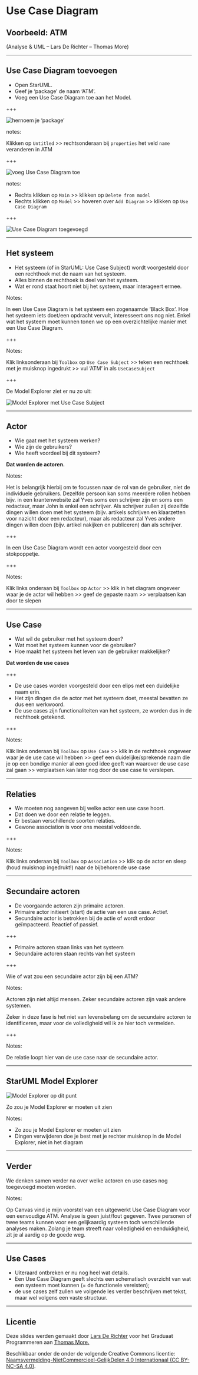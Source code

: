 # Use Case Diagram

## Voorbeeld: ATM

(Analyse & UML – Lars De Richter – Thomas More)

---

## Use Case Diagram toevoegen

- Open StarUML. <!-- .element class="fragment" -->
- Geef je ‘package’ de naam ‘ATM’. <!-- .element class="fragment" -->
- Voeg een Use Case Diagram toe aan het Model. <!-- .element class="fragment" -->

+++

![hernoem je ‘package’](images/use-case-diagram-01.png)

notes:

Klikken op `Untitled` >> rechtsonderaan bij `properties` het veld `name` veranderen in ATM

+++

![voeg Use Case Diagram toe](images/use-case-diagram-02.png)

notes:

- Rechts klikken op `Main` >> klikken op `Delete from model`
- Rechts klikken op `Model` >> hoveren over `Add Diagram` >> klikken op `Use Case Diagram`

+++

![Use Case Diagram toegevoegd](images/use-case-diagram-03.png)

---

## Het systeem

- Het systeem (of in StarUML: Use Case Subject) wordt voorgesteld door een rechthoek met de naam van het systeem. <!-- .element class="fragment" -->
- Alles binnen de rechthoek is deel van het systeem. <!-- .element class="fragment" -->
- Wat er rond staat hoort niet bij het systeem, maar interageert ermee. <!-- .element class="fragment" -->

Notes:

In een Use Case Diagram is het systeem een zogenaamde ‘Black Box’. Hoe het systeem iets doet/een opdracht vervult, interesseert ons nog niet. Enkel wat het systeem moet kunnen tonen we op een overzichtelijke manier met een Use Case Diagram.

+++

<!-- .slide: data-background-image="images/use-case-diagram-04.png" data-background-size="contain" -->

Notes:

Klik linksonderaan bij `Toolbox` op `Use Case Subject` >> teken een rechthoek met je muisknop ingedrukt >> vul ‘ATM’ in als `UseCaseSubject`

+++

De Model Explorer ziet er nu zo uit:

![Model Explorer met Use Case Subject](images/use-case-diagram-05.png)

---

## Actor

- Wie gaat met het systeem werken? <!-- .element class="fragment" -->
- Wie zijn de gebruikers? <!-- .element class="fragment" -->
- Wie heeft voordeel bij dit systeem? <!-- .element class="fragment" -->

**Dat worden de actoren.** <!-- .element: class="fragment" -->

Notes:

Het is belangrijk hierbij om te focussen naar de rol van de gebruiker, niet de individuele gebruikers. Dezelfde persoon kan soms meerdere rollen hebben bijv. in een krantenwebsite zal Yves soms een schrijver zijn en soms een redacteur, maar John is enkel een schrijver. Als schrijver zullen zij dezelfde dingen willen doen met het systeem (bijv. artikels schrijven en klaarzetten voor nazicht door een redacteur), maar als redacteur zal Yves andere dingen willen doen (bijv. artikel nakijken en publiceren) dan als schrijver.

+++

In een Use Case Diagram wordt een actor voorgesteld door een stokpoppetje.

+++

<!-- .slide: data-background-image="images/use-case-diagram-06.png" data-background-size="contain" -->

Notes:

Klik links onderaan bij `Toolbox` op `Actor` >> klik in het diagram ongeveer waar je de actor wil hebben >> geef de gepaste naam >> verplaatsen kan door te slepen

---

## Use Case

- Wat wil de gebruiker met het systeem doen? <!-- .element class="fragment" -->
- Wat moet het systeem kunnen voor de gebruiker? <!-- .element class="fragment" -->
- Hoe maakt het systeem het leven van de gebruiker makkelijker? <!-- .element class="fragment" -->

**Dat worden de use cases** <!-- .element class="fragment" -->

+++

- De use cases worden voorgesteld door een elips met een duidelijke naam erin. <!-- .element class="fragment" -->
- Het zijn dingen die de actor met het systeem doet, meestal bevatten ze dus een werkwoord. <!-- .element class="fragment" -->
- De use cases zijn functionaliteiten van het systeem, ze worden dus in de rechthoek getekend. <!-- .element class="fragment" -->

+++

<!-- .slide: data-background-image="images/use-case-diagram-07.png" data-background-size="contain" -->

Notes:

Klik links onderaan bij `Toolbox` op `Use Case` >> klik in de rechthoek ongeveer waar je de use case wil hebben >> geef een duidelijke/sprekende naam die je op een bondige manier al een goed idee geeft van waarover de use case zal gaan >> verplaatsen kan later nog door de use case te verslepen.

---

## Relaties

- We moeten nog aangeven bij welke actor een use case hoort. <!-- .element class="fragment" -->
- Dat doen we door een relatie te leggen. <!-- .element class="fragment" -->
- Er bestaan verschillende soorten relaties. <!-- .element class="fragment" -->
- Gewone association is voor ons meestal voldoende. <!-- .element class="fragment" -->

+++

<!-- .slide: data-background-image="images/use-case-diagram-08.png" data-background-size="contain" -->

Notes:

Klik links onderaan bij `Toolbox` op `Association` >> klik op de actor en sleep (houd muisknop ingedrukt!) naar de bijbehorende use case

---

## Secundaire actoren

- De voorgaande actoren zijn primaire actoren. <!-- .element class="fragment" -->
- Primaire actor initieert (start) de actie van een use case. Actief. <!-- .element class="fragment" -->
- Secundaire actor is betrokken bij de actie of wordt erdoor geïmpacteerd. Reactief of passief. <!-- .element class="fragment" -->

+++

- Primaire actoren staan links van het systeem
- Secundaire actoren staan rechts van het systeem

+++

Wie of wat zou een secundaire actor zijn bij een ATM?

Notes:

Actoren zijn niet altijd mensen. Zeker secundaire actoren zijn vaak andere systemen.

Zeker in deze fase is het niet van levensbelang om de secundaire actoren te identificeren, maar voor de volledigheid wil ik ze hier toch vermelden.

+++

<!-- .slide: data-background-image="images/use-case-diagram-09.png" data-background-size="contain" -->

Notes:

De relatie loopt hier van de use case naar de secundaire actor.

---

## StarUML Model Explorer

![Model Explorer op dit punt](images/use-case-diagram-10.png)

Zo zou je Model Explorer er moeten uit zien

Notes:

- Zo zou je Model Explorer er moeten uit zien
- Dingen verwijderen doe je best met je rechter muisknop in de Model Explorer, niet in het diagram

---

## Verder

We denken samen verder na over welke actoren en use cases nog toegevoegd moeten worden. <!-- .element class="fragment" -->

Notes:

Op Canvas vind je mijn voorstel van een uitgewerkt Use Case Diagram voor een eenvoudige ATM. Analyse is geen juist/fout gegeven. Twee personen of twee teams kunnen voor een gelijkaardig systeem toch verschillende analyses maken. Zolang je team streeft naar volledigheid en eenduidigheid, zit je al aardig op de goede weg.

---

## Use Cases

- Uiteraard ontbreken er nu nog heel wat details. <!-- .element class="fragment" -->
- Een Use Case Diagram geeft slechts een schematisch overzicht van wat een systeem moet kunnen (= de functionele vereisten); <!-- .element class="fragment" -->
- de use cases zelf zullen we volgende les verder beschrijven met tekst, maar wel volgens een vaste structuur. <!-- .element class="fragment" -->

---

## Licentie

Deze slides werden gemaakt door [Lars De Richter](mailto:lars.derichter@thomasmore.be) voor het Graduaat Programmeren aan [Thomas More.](http://thomasmore.be)

Beschikbaar onder de onder de volgende Creative Commons licentie: [Naamsvermelding-NietCommercieel-GelijkDelen 4.0 Internationaal (CC BY-NC-SA 4.0)](https://creativecommons.org/licenses/by-nc-sa/4.0/deed.nl).
